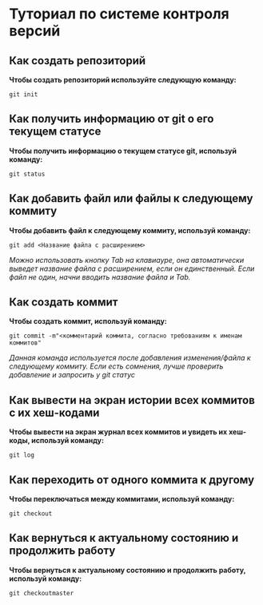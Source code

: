 # Туториал по системе контроля версий #

## Как создать репозиторий ##

**Чтобы создать репозиторий используйте следующую команду:**

```
git init
```
## Как получить информацию от git о его текущем статусе ##
**Чтобы получить информацию о текущем статусе git, используй команду:**
```
git status
```
## Как добавить файл или файлы к следующему коммиту  ##
**Чтобы добавить файл к следующему коммиту, используй команду:**
```
git add <Название файла с расширением>
```
*Можно использовать кнопку Tab на клавиауре, она автоматически выведет название файла с расширением, если он единственный. Если файл не один, начни вводить название файла и Tab.*

## Как создать коммит ##
**Чтобы создать коммит, используй команду:**
```
git commit -m"<комментарий коммита, согласно требованиям к именам коммитов"
```
*Данная команда используется после добавления изменения/файла к следующему коммиту. Если есть сомнения, лучше проверить добавление и запросить у git статус*
## Как вывести на экран истории всех коммитов с их хеш-кодами ##
**Чтобы вывести на экран журнал всех коммитов и увидеть их хеш-коды, используй команду:**
```
git log
```
## Как переходить от одного коммита к другому ##
**Чтобы переключаться между коммитами, используй команду:**
```
git checkout
```
## Как вернуться к актуальному состоянию и продолжить работу ##
**Чтобы вернуться к актуальному состоянию и продолжить работу, используй команду:**
```
git checkoutmaster
```

